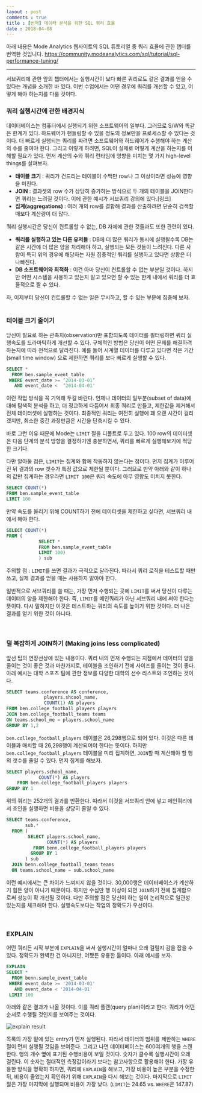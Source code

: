 ```yaml
---
layout : post
comments : true
title : [번역] 데이터 분석을 위한 SQL 쿼리 효율
date : 2018-04-08
---
```


아래 내용은 Mode Analytics 웹사이트의 SQL 튜토리얼 중 쿼리 효율에 관한 챕터를 번역한 것입니다. 
<https://community.modeanalytics.com/sql/tutorial/sql-performance-tuning/>

* * *

서브쿼리에 관한 앞의 챕터에서는 실행시간이 보다 빠른 쿼리로도 같은 결과를 얻을 수 있다는 개념을 소개한 바 있다. 
이번 수업에서는 어떤 경우에 쿼리를 개선할 수 있고, 어떻게 해야 하는지를 다룰 것이다. 

### 쿼리 실행시간에 관한 배경지식

데이터베이스는 컴퓨터에서 실행되기 위한 소프트웨어의 일부다. 그러므로 S/W와 똑같은 한계가 있다. 하드웨어가 핸들링할 수 있을 정도의 정보만을 프로세스할 수 있다는 것이다. 더 빠르게 실행되는 쿼리를 짜려면 소프트웨어와 하드웨어가 수행해야 하는 계산의 수를 줄여야 한다. 그리고 이렇게 하려면, SQL이 실제로 어떻게 계산을 하는지를 이해할 필요가 있다. 먼저 계산의 수와 쿼리 런타임에 영향을 미치는 몇 가지 high-level things를 살펴보자.

* __테이블 크기__ : 쿼리가 건드리는 테이블이 수백만 row나 그 이상이라면 성능에 영향을 미친다.
* __JOIN__ : 결과셋의 row 수가 상당히 증가하는 방식으로 두 개의 테이블을 JOIN한다면 쿼리는 느려질 것이다. 이에 관한 예시가 서브쿼리 강의에 있다.[링크]
* __집계(aggregations)__ : 여러 개의 row를 결합해 결과를 산출하려면 단순히 검색할 때보다 계산량이 더 많다. 

쿼리 실행시간은 당신이 컨트롤할 수 없는, DB 자체에 관한 것들과도 또한 관련이 있다.  

* __쿼리를 실행하고 있는 다른 유저들__ : DB에 더 많은 쿼리가 동시에 실행될수록 DB는 같은 시간에 더 많은 양을 처리해야 하고, 실행되는 모든 것들이 느려진다. 다른 사람이 특히 위의 경우에 해당하는 자원 집중적인 쿼리를 실행하고 있다면 상황은 더 나빠진다. 
* __DB 소프트웨어와 최적화__ : 이건 아마 당신이 컨트롤할 수 없는 부분일 것이다. 하지만 어떤 시스템을 사용하고 있는지 알고 있으면 할 수 있는 한계 내에서 쿼리를 더 효율적으로 짤 수 있다.

자, 이제부터 당신이 컨트롤할 수 없는 일은 무시하고, 할 수 있는 부분에 집중해 보자.
<br>
<br>
  
### 테이블 크기 줄이기

당신이 필요로 하는 관측치(observation)만 포함되도록 데이터를 필터링하면 쿼리 실행속도를 드라마틱하게 개선할 수 있다. 구체적인 방법은 당신이 어떤 문제를 해결하려 하는지에 따라 전적으로 달라진다. 예를 들어 시계열 데이터를 다루고 있다면 작은 기간(small time window) 으로 제한하면 쿼리를 보다 빠르게 실행할 수 있다.

```sql
SELECT *
  FROM ben.sample_event_table
 WHERE event_date >= ‘2014-03-01’
   AND event_date <  ‘2014-04-01'
```

이런 작업 방식을 꼭 기억해 두길 바란다. 언제나 데이터의 일부분(subset of  data)에 대해 탐색적 분석을 하고, 더 정교하게 다듬어서 최종 쿼리로 만들고, 제한값을 제거해서 전체 데이터셋에 실행하는 것이다. 최종적인 쿼리는 여전히 실행에 꽤 오랜 시간이 걸리겠지만, 최소한 중간 과정만큼은 시간을 단축시킬 수 있다. 

바로 그런 이유 때문에 Mode는 `LIMIT` 절을 디폴트로 두고 있다. 100 row의 데이터셋은 다음 단계의 분석 방향을 결정하기엔 충분하면서, 쿼리를 빠르게 실행해보기에 적당한 크기다. 

다만 알아둘 점은, `LIMIT`는 집계와 함께 작동하지 않는다는 점이다. 먼저 집계가 이루어진 뒤 결과의 row 갯수가 특정 값으로 제한될 뿐이다. 
그러므로 만약 아래와 같이 하나의 값만 집계하는 경우라면 `LIMIT 100`은 쿼리 속도에 아무 영향도 미치지 못한다. 

```sql
SELECT COUNT(*)
FROM ben.sample_event_table
LIMIT 100
```

만약 속도를 올리기 위해 COUNT하기 전에 데이터셋을 제한하고 싶다면, 서브쿼리 내에서 해야 한다. 

```sql
SELECT COUNT(*)
FROM (
            SELECT *
            FROM ben.sample_event_table
            LIMIT 100)
            ) sub
```
주의할 점 : `LIMIT`를 쓰면 결과가 극적으로 달라진다. 따라서 쿼리 로직을 테스트할 때만 쓰고, 실제 결과를 얻을 때는 사용하지 말아야 한다.

일반적으로 서브쿼리를 쓸 때는, 가장 먼저 수행되는 곳에 `LIMIT`를 써서 당신이 다루는 데이터의 양을 제한해야 한다. 
즉, `LIMIT`를 메인쿼리가 아닌 서브쿼리 내에 써야 한다는 뜻이다. 다시 말하지만 이것은 테스트하는 쿼리의 속도를 높이기 위한 것이다. 
더 나은 결과를 얻기 위한 것이 아니다.  
<br> 
<br>
  
### 덜 복잡하게 JOIN하기 (Making joins less complicated)

앞선 팁의 연장선상에 있는 내용이다. 쿼리 내의 먼저 수행되는 지점에서 데이터의 양을 줄이는 것이 좋은 것과 마찬가지로, 테이블을 조인하기 전에 사이즈를 줄이는 것이 좋다. 
아래 예시는 대학 스포츠 팀에 관한 정보를 다양한 대학의 선수 리스트와 조인하는 것이다. 

```sql
SELECT teams.conference AS conference,
              players.shcool_name,
              COUNT(1) AS players
FROM ben.college_football_players players
JOIN ben.college_football_teams teams
ON teams.school_me = players.school_name
GROUP BY 1,2
```

`ben.college_football_players` 테이블은 26,298행으로 되어 있다. 이것은 다른 테이블과 매치할 때 26,298행이 계산되어야 한다는 뜻이다. 
하지만 `ben.college_football_players` 테이블을 미리 집계하면, `JOIN`할 때 계산해야 할 행의 갯수를 줄일 수 있다. 먼저 집계를 해보자. 

```sql
SELECT players.school_name,
            COUNT(*) AS players
    FROM ben.college_football_players players
GROUP BY 1
```

위의 쿼리는 252개의 결과를 반환한다. 따라서 이것을 서브쿼리 안에 넣고 메인쿼리에서 조인을 실행하면 비용을 상당히 줄일 수 있다. 

```sql
SELECT teams.conference,
       sub.*
  FROM (
        SELECT players.school_name,
               COUNT(*) AS players
          FROM benn.college_football_players players
         GROUP BY 1
       ) sub
  JOIN benn.college_football_teams teams
  ON teams.school_name = sub.school_name
```

이런 예시에서는 큰 차이가 느껴지지 않을 것이다. 30,000행은 데이터베이스가 계산하기 힘든 양이 아니기 때문이다. 
하지만 수십만 행 이상이 되면 `JOIN`하기 전에 집계함으로써 성능이 확 개선될 것이다. 다만 주의할 점은 당신이 하는 일이 논리적으로 일관성 있는지를 체크해야 한다. 
실행속도보다는 작업의 정확도가 우선이다. 
<br>  
<br>

### EXPLAIN

어떤 쿼리든 시작 부분에 `EXPLAIN`을 써서 실행시간이 얼마나 오래 걸릴지 감을 잡을 수 있다. 정확도가 완벽한 건 아니지만, 어쨌든 유용한 툴이다. 아래 예시를 보자.

```sql
EXPLAIN
SELECT *
  FROM benn.sample_event_table
 WHERE event_date >= '2014-03-01'
   AND event_date < '2014-04-01'
 LIMIT 100
```
아래와 같은 결과가 나올 것이다. 이를 쿼리 플랜(query plan)이라고 한다. 쿼리가 어떤 순서로 수행될 것인지를 보여주는 것이다. 

<img src="https://community.modeanalytics.com/images/advanced/explain.png" alt="explain result" />

목록의 가장 밑에 있는 entry가 먼저 실행된다. 따라서 데이터의 범위를 제한하는 `WHERE`절이 먼저 실행될 것임을 보여준다. 
그리고 나면 데이터베이스는 600여개의 행을 스캔한다. 행의 개수 옆에 표기된 수행비용이 보일 것이다. 숫자가 클수록 실행시간이 오래 걸린다. 
이 숫자는 절대적인 측정값이라기 보다는 참고사항으로 활용해야 한다. 
가장 유용한 방식을 명확히 하자면, 쿼리에 `EXPLAIN`을 해보고, 가장 비용이 높은 부분을 수정한 뒤, 비용이 줄었는지 확인하기 위해 `EXPLAIN`을 다시 해보는 것이다. 
마지막으로 `LIMIT` 절은 가장 마지막에 실행되며 비용이 가장 낮다. (`LIMIT`는 24.65 vs. `WHERE`은 147.87) 


















